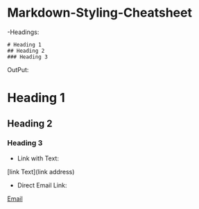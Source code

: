 # Markdown-Styling-Cheatsheet

-Headings:
```
# Heading 1
## Heading 2
### Heading 3
```
OutPut:

# Heading 1
## Heading 2
### Heading 3

- Link with Text:

[link Text](link address)


- Direct Email Link:
  
[Email](mailto:sidratulmuntaha135@gmail.com)
